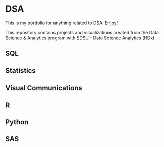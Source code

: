 # DSA
This is my portfolio for anything related to DSA. Enjoy!

This repository contains projects and visualizations created from the Data Science & Analytics program with SDSU - Data Science Analytics (HDx).
## SQL
## Statistics
## Visual Communications
## R
## Python
## SAS
